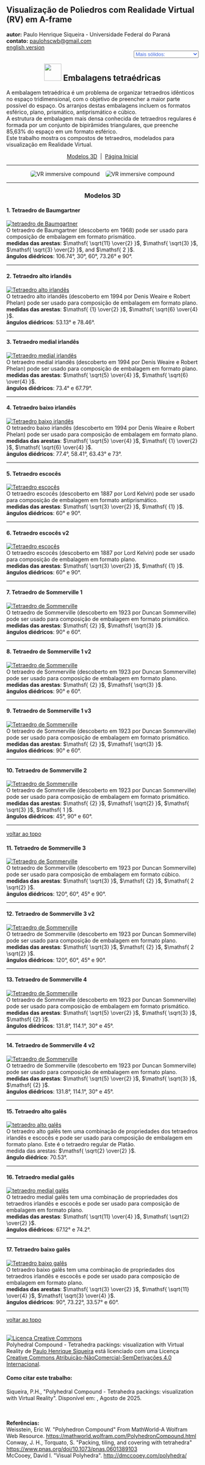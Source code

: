 <link rel="stylesheet" href="../../scripts/style.css">
<meta charset="utf-8">
<script type="text/x-mathjax-config">
	  MathJax.Hub.Config({
		showProcessingMessages: false,
		tex2jax: { inlineMath: [['$','$'],['\\(','\\)']] }
	  });
</script>
<script type="text/javascript" src="https://cdn.mathjax.org/mathjax/latest/MathJax.js?config=TeX-MML-AM_HTMLorMML"></script>
<link rel="icon" type="image/png" href="../vr/salas/imagens/icone.png">
<h2>Visualização de Poliedros com Realidade Virtual (RV) em A-frame</h2>
<b>autor:</b> Paulo Henrique Siqueira - Universidade Federal do Paraná
<br><b>contato:</b> <a href="#"> paulohscwb@gmail.com </a>
<br><a href="https://paulohscwb.github.io/polycompound/tetrahedra/">english version</a>
<form style="margin: 0 auto; float:right; text-align:right; width:100%; margin-bottom:15px;">
	<select id="url" onchange="urlHandler(this.value)" style="color:royalblue;">
		<option disabled selected>Mais sólidos:</option>
		<option value="../../compounds1/pt-br/">Família dos tetraedros</option>
		<option value="../../compounds2/pt-br/">Família dos cubos</option>
		<option disabled value="../../tetrahedra/pt-br/">Embalagens tetraédricas</option>
		<!--<option value="../../compounds3/pt-br/">Família dos octaedros</option>
		<option value="../../compounds4/pt-br/">Família dos dodecaedros e icosaedros 1</option>
		<option value="../../compounds5/pt-br/">Família dos dodecaedros e icosaedros 2</option>
		<option value="../../compounds6/pt-br/">Compostos de poliedros duais</option>
		<option value="../../compounds7/pt-br/">Compostos de dois poliedros</option>-->
	</select>
</form>
<script>
function urlHandler(value) {                               
    window.location.assign(`${value}`);
}
</script>

<p id="p1"></p>
  <h2 align="center"><img src="../vr/salas/imagens/icone.png" style="margin-bottom:-10px" width="45"> Embalagens tetraédricas</h2>
  A embalagem tetraédrica é um problema de organizar tetraedros idênticos no espaço tridimensional, com o objetivo de preencher a maior parte possível do espaço. Os arranjos destas embalagens incluem os formatos esférico, plano, prismático, antiprismático e cúbico.
<br>A estrutura de embalagem mais densa conhecida de tetraedros regulares é formada por um conjunto de bipirâmides triangulares, que preenche 85,63% do espaço em um formato esférico.
<br>Este trabalho mostra os compostos de tetraedros, modelados para visualização em Realidade Virtual.
 <p align="center"><a href="#m3d">Modelos 3D</a><span>&nbsp;&nbsp;|&nbsp;&nbsp;</span><a href="../../pt-br/">Página Inicial</a></p>
<hr>
  <p align="center"><img src="../vr/salas/videos/compound1.gif" style="max-width: 45%; border-radius:5px; margin-right:15px" loading="lazy" alt="VR immersive compound"/><img src="../vr/salas/videos/compound2.gif" style="max-width: 45%; border-radius:5px;" loading="lazy" alt="VR immersive compound"/></p> 
<hr>
<h3 id="m3d" align="center">Modelos 3D</h3>
<!--<iframe width="560" height="315" style="max-width:100%" src="https://www.youtube.com/embed/videoseries?list=PLy0I_lGW8HxUNlFkcmo7my5krrhVG2_BH" title="YouTube video player" frameborder="0" allow="accelerometer; autoplay; clipboard-write; encrypted-media; gyroscope; picture-in-picture; web-share" allowfullscreen></iframe>-->
<h4>1. Tetraedro de Baumgartner</h4>
<a href="../vr/Baumgartner.htm" target="_blank" title="modelo 3D" class="fotoA"><img src="../ar/0A.png" class="foto" alt="tetraedro de Baumgartner"></a>
 <br>O tetraedro de Baumgartner (descoberto em 1968) pode ser usado para composição de embalagem em formato prismático.
 <br><b>medidas das arestas</b>: $\mathsf{ \sqrt{11} \over{2} }$, $\mathsf{ \sqrt{3} }$, $\mathsf{ \sqrt{3} \over{2} }$, and $\mathsf{ 2 }$.
 <br><b>ângulos diédricos</b>: 106.74°, 30°, 60°, 73.26° e 90°.
 <br>
<hr>
<h4>2. Tetraedro alto irlandês</h4>
<a href="../vr/IrishHigh.htm" target="_blank" title="modelo 3D" class="fotoA"><img src="../ar/1A.png" class="foto" alt="Tetraedro alto irlandês"></a>
 <br>O tetraedro alto irlandês (descoberto em 1994 por Denis Weaire e Robert Phelan) pode ser usado para composição de embalagem em formato plano.
 <br><b>medidas das arestas</b>: $\mathsf{ {1} \over{2} }$, $\mathsf{ \sqrt{6} \over{4} }$.
 <br><b>ângulos diédricos</b>: 53.13° e 78.46°.
 <br>
<hr>
<h4>3. Tetraedro medial irlandês</h4>
<a href="../vr/IrishMedial.htm" target="_blank" title="modelo 3D" class="fotoA"><img src="../ar/3A.png" class="foto" alt="Tetraedro medial irlandês"></a>
 <br>O tetraedro medial irlandês (descoberto em 1994 por Denis Weaire e Robert Phelan) pode ser usado para composição de embalagem em formato plano.
 <br><b>medidas das arestas</b>: $\mathsf{ \sqrt{5} \over{4} }$, $\mathsf{ \sqrt{6} \over{4} }$.
 <br><b>ângulos diédricos</b>: 73.4° e 67.79°.
 <br>
<hr>
<h4>4. Tetraedro baixo irlandês</h4>
<a href="../vr/IrishLow.htm" target="_blank" title="modelo 3D" class="fotoA"><img src="../ar/2A.png" class="foto" alt="Tetraedro baixo irlandês"></a>
 <br>O tetraedro baixo irlandês (descoberto em 1994 por Denis Weaire e Robert Phelan) pode ser usado para composição de embalagem em formato plano.
 <br><b>medidas das arestas</b>: $\mathsf{ \sqrt{5} \over{4} }$, $\mathsf{ {1} \over{2} }$, $\mathsf{ \sqrt{6} \over{4} }$.
 <br><b>ângulos diédricos</b>: 77.4°, 58.41°, 63.43° e 73°.
 <br>
<hr>
<h4>5. Tetraedro escocês</h4>
<a href="../vr/Scottish.htm" target="_blank" title="modelo 3D" class="fotoA"><img src="../ar/4A.png" class="foto" alt="Tetraedro escocês"></a>
 <br>O tetraedro escocês (descoberto em 1887 por Lord Kelvin) pode ser usado para composição de embalagem em formato antiprismático.
 <br><b>medidas das arestas</b>: $\mathsf{ \sqrt{3} \over{2} }$, $\mathsf{ {1} }$.
 <br><b>ângulos diédricos</b>: 60° e 90°.
 <br>
<hr>
<h4>6. Tetraedro escocês v2</h4>
<a href="../vr/Scottish1.htm" target="_blank" title="modelo 3D" class="fotoA"><img src="../ar/5A.png" class="foto" alt="Tetraedro escocês"></a>
 <br>O tetraedro escocês (descoberto em 1887 por Lord Kelvin) pode ser usado para composição de embalagem em formato plano.
 <br><b>medidas das arestas</b>: $\mathsf{ \sqrt{3} \over{2} }$, $\mathsf{ {1} }$.
 <br><b>ângulos diédricos</b>: 60° e 90°.
 <br>
<hr>
<h4>7. Tetraedro de Sommerville 1</h4>
<a href="../vr/Sommerville.htm" target="_blank" title="modelo 3D" class="fotoA"><img src="../ar/6A.png" class="foto" alt="Tetraedro de Sommerville"></a>
 <br>O tetraedro de Sommerville (descoberto em 1923 por Duncan Sommerville) pode ser usado para composição de embalagem em formato prismático.
 <br><b>medidas das arestas</b>: $\mathsf{ {2} }$, $\mathsf{ \sqrt{3} }$.
 <br><b>ângulos diédricos</b>: 90° e 60°.
 <br>
<hr>
<h4>8. Tetraedro de Sommerville 1 v2</h4>
<a href="../vr/Sommerville_a.htm" target="_blank" title="modelo 3D" class="fotoA"><img src="../ar/7A.png" class="foto" alt="Tetraedro de Sommerville"></a>
 <br>O tetraedro de Sommerville (descoberto em 1923 por Duncan Sommerville) pode ser usado para composição de embalagem em formato plano.
 <br><b>medidas das arestas</b>: $\mathsf{ {2} }$, $\mathsf{ \sqrt{3} }$.
 <br><b>ângulos diédricos</b>: 90° e 60°.
 <br>
<hr>
<h4>9. Tetraedro de Sommerville 1 v3</h4>
<a href="../vr/Sommerville_b.htm" target="_blank" title="modelo 3D" class="fotoA"><img src="../ar/8A.png" class="foto" alt="Tetraedro de Sommerville"></a>
 <br>O tetraedro de Sommerville (descoberto em 1923 por Duncan Sommerville) pode ser usado para composição de embalagem em formato prismático.
 <br><b>medidas das arestas</b>: $\mathsf{ {2} }$, $\mathsf{ \sqrt{3} }$.
 <br><b>ângulos diédricos</b>: 90° e 60°.
 <br>
<hr>
<h4>10. Tetraedro de Sommerville 2</h4>
<a href="../vr/Sommerville2.htm" target="_blank" title="modelo 3D" class="fotoA"><img src="../ar/9A.png" class="foto" alt="Tetraedro de Sommerville"></a>
 <br>O tetraedro de Sommerville (descoberto em 1923 por Duncan Sommerville) pode ser usado para composição de embalagem em formato prismático.
 <br><b>medidas das arestas</b>: $\mathsf{ {2} }$, $\mathsf{ \sqrt{2} }$, $\mathsf{ \sqrt{3} }$, $\mathsf{ 1 }$.
 <br><b>ângulos diédricos</b>: 45°, 90° e 60°.
 <br>
<hr>
<p class="topop"><a href="#p1" class="topo">voltar ao topo</a></p>
<h4>11. Tetraedro de Sommerville 3</h4>
<a href="../vr/Sommerville3.htm" target="_blank" title="modelo 3D" class="fotoA"><img src="../ar/10A.png" class="foto" alt="Tetraedro de Sommerville"></a>
 <br>O tetraedro de Sommerville (descoberto em 1923 por Duncan Sommerville) pode ser usado para composição de embalagem em formato cúbico.
 <br><b>medidas das arestas</b>: $\mathsf{ \sqrt{3} }$, $\mathsf{ {2} }$, $\mathsf{ 2 \sqrt{2} }$.
 <br><b>ângulos diédricos</b>: 120°, 60°, 45° e 90°.
 <br>
<hr>
<h4>12. Tetraedro de Sommerville 3 v2</h4>
<a href="../vr/Sommerville3_a.htm" target="_blank" title="modelo 3D" class="fotoA"><img src="../ar/11A.png" class="foto" alt="Tetraedro de Sommerville"></a>
 <br>O tetraedro de Sommerville (descoberto em 1923 por Duncan Sommerville) pode ser usado para composição de embalagem em formato plano.
 <br><b>medidas das arestas</b>: $\mathsf{ \sqrt{3} }$, $\mathsf{ {2} }$, $\mathsf{ 2 \sqrt{2} }$.
 <br><b>ângulos diédricos</b>: 120°, 60°, 45° e 90°.
 <br>
<hr>
<h4>13. Tetraedro de Sommerville 4</h4>
<a href="../vr/Sommerville4.htm" target="_blank" title="modelo 3D" class="fotoA"><img src="../ar/12A.png" class="foto" alt="Tetraedro de Sommerville"></a>
 <br>O tetraedro de Sommerville (descoberto em 1923 por Duncan Sommerville) pode ser usado para composição de embalagem em formato prismático.
 <br><b>medidas das arestas</b>: $\mathsf{ \sqrt{5} \over{2} }$, $\mathsf{ \sqrt{3} }$, $\mathsf{ {2} }$.
 <br><b>ângulos diédricos</b>: 131.8°, 114.1°, 30° e 45°.
 <br>
<hr>
<h4>14. Tetraedro de Sommerville 4 v2</h4>
<a href="../vr/Sommerville4_a.htm" target="_blank" title="modelo 3D" class="fotoA"><img src="../ar/13A.png" class="foto" alt="Tetraedro de Sommerville"></a>
 <br>O tetraedro de Sommerville (descoberto em 1923 por Duncan Sommerville) pode ser usado para composição de embalagem em formato plano.
 <br><b>medidas das arestas</b>: $\mathsf{ \sqrt{5} \over{2} }$, $\mathsf{ \sqrt{3} }$, $\mathsf{ {2} }$.
 <br><b>ângulos diédricos</b>: 131.8°, 114.1°, 30° e 45°.
 <br>
<hr>
<h4>15. Tetraedro alto galês</h4>
<a href="../vr/WelshHigh.htm" target="_blank" title="modelo 3D" class="fotoA"><img src="../ar/14A.png" class="foto" alt="tetraedro alto galês"></a>
 <br>O tetraedro alto galês tem uma combinação de propriedades dos tetraedros irlandês e escocês e pode ser usado para composição de embalagem em formato plano. Este é o tetraedro regular de Platão.
 <br>medida das arestas: $\mathsf{ \sqrt{2} \over{2} }$.
 <br><b>ângulo diédrico</b>: 70.53°.
 <br>
 <hr>
<h4>16. Tetraedro medial galês</h4>
<a href="../vr/WelshMedial.htm" target="_blank" title="modelo 3D" class="fotoA"><img src="../ar/16A.png" class="foto" alt="tetraedro medial galês"></a>
 <br>O tetraedro medial galês tem uma combinação de propriedades dos tetraedros irlandês e escocês e pode ser usado para composição de embalagem em formato plano.
 <br><b>medidas das arestas</b>: $\mathsf{ \sqrt{11} \over{4} }$, $\mathsf{ \sqrt{2} \over{2} }$.
 <br><b>ângulos diédricos</b>: 67.12° e 74.2°.
 <br>
<hr>
<h4>17. Tetraedro baixo galês</h4>
<a href="../vr/WelshLow.htm" target="_blank" title="modelo 3D" class="fotoA"><img src="../ar/15A.png" class="foto" alt="Tetraedro baixo galês"></a>
 <br>O tetraedro baixo galês tem uma combinação de propriedades dos tetraedros irlandês e escocês e pode ser usado para composição de embalagem em formato plano.
 <br><b>medidas das arestas</b>: $\mathsf{ \sqrt{3} \over{2} }$, $\mathsf{ \sqrt{11} \over{4} }$, $\mathsf{ \sqrt{3} \over{4} }$.
 <br><b>ângulos diédricos</b>: 90°, 73.22°, 33.57° e 60°.
 <br>
 <hr>
<p class="topop"><a href="#p1" class="topo">voltar ao topo</a></p>

<br><a rel="license" href="http://creativecommons.org/licenses/by-nc-nd/4.0/"><img alt="Licença Creative Commons" style="border-width:0" src="https://i.creativecommons.org/l/by-nc-nd/4.0/88x31.png" loading="lazy"/></a><br /><span xmlns:dct="http://purl.org/dc/terms/" property="dct:title">Polyhedral Compound - Tetrahedra packings: visualization with Virtual Reality</span> de <a xmlns:cc="http://creativecommons.org/ns#" href="https://paulohscwb.github.io/polycompound/tetrahedra/pt-br/" property="cc:attributionName" rel="cc:attributionURL">Paulo Henrique Siqueira</a> está licenciado com uma Licença <a rel="license" href="http://creativecommons.org/licenses/by-nc-nd/4.0/">Creative Commons Atribuição-NãoComercial-SemDerivações 4.0 Internacional</a>.

<h4>Como citar este trabalho:</h4> 
<p>Siqueira, P.H., "Polyhedral Compound - Tetrahedra packings: visualization with Virtual Reality". Disponível em: <https://paulohscwb.github.io/polycompound/tetrahedra/pt-br/>, Agosto de 2025.</p>
<!--<a target="_blank" href="https://doi.org/10.5281/zenodo.14502405"><img src="https://zenodo.org/badge/DOI/10.5281/zenodo.14502405.svg" alt="DOI"></a>-->
<br><br><b>Referências:</b>
<br>Weisstein, Eric W. "Polyhedron Compound" From MathWorld-A Wolfram Web Resource. <a href="https://mathworld.wolfram.com/ArchimedeanDual.html" target="_blank">https://mathworld.wolfram.com/PolyhedronCompound.html</a>
<br>Conway, J. H., Torquato, S. "Packing, tiling, and covering with tetrahedra" <a href="https://www.pnas.org/doi/10.1073/pnas.0601389103" target="_blank">https://www.pnas.org/doi/10.1073/pnas.0601389103</a>
<br>McCooey, David I. "Visual Polyhedra". <a href="http://dmccooey.com/polyhedra/" target="_blank">http://dmccooey.com/polyhedra/</a>
